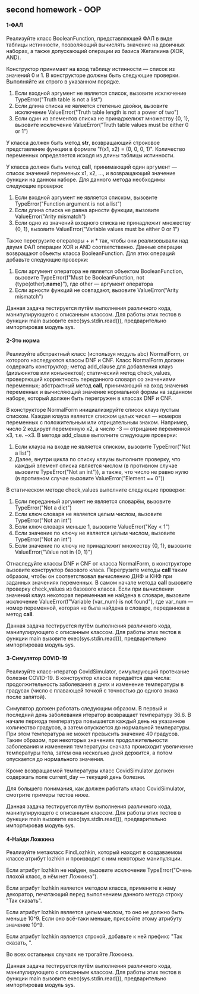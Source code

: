 ## second homework - OOP

#### 1-ФАЛ
 Реализуйте класс BooleanFunction, представляющей ФАЛ в виде таблицы истинности, позволяющий вычислять значение на двоичных наборах, а также допускающий операции из базиса Жегалкина (XOR, AND).

Конструктор принимает на вход таблицу истинности — список из значений 0 и 1. В конструкторе должны быть следующие проверки. Выполняйте их строго в указанном порядке.
1. Если входной аргумент не является список, вызовите исключение TypeError("Truth table is not a list")
2. Если длина списка не является степенью двойки, вызовите исключение ValueError("Truth table length is not a power of two")
3. Если один из элементов списка не принаджелижт множеству {0, 1}, вызовите исключение ValueError("Truth table values must be either 0 or 1")

У класса должен быть метод __str__, возвращающий строковое представление функции в формате "f(x1, x2) = (0, 0, 0, 1)". Количество переменных определяется исходя из длины таблицы истинности.

У класса должен быть метод __call__, принимающий один аргумент — список значений переменых x1, x2, ..., и возвращающий значение функции на данном наборе. Для данного метода необходимы следующие проверки:
1. Если входной аргумент не является списком, вызовите TypeError("Function argument is not a list")
2. Если длина списка не равна арности функции, вызовите ValueError("Arity mismatch")
3. Если одно из значений входного списка не принадлежит множеству {0, 1}, вызовите ValueError("Variable values must be either 0 or 1")

Также перегрузите операторы + и * так, чтобы они реализовывали над двумя ФАЛ операции XOR и AND соответственно. Данные операции возвращают объекты класса BooleanFunction. Для этих операций добавьте следующие проверки:
1. Если аргумент оператора не является объектом BooleanFunction, вызовите TypeError(f"Must be BooleanFunction, not {type(other).__name__}"), где other — аргумент оператора
2. Если арности функций не совпадают, вызовите ValueError("Arity mismatch")

Данная задача тестируется путём выполнения различного кода, манипулирующего с описанным классом. Для работы этих тестов в функции main вызовите exec(sys.stdin.read()), предварительно импортировав модуль sys. 

#### 2-Это норма
 Реализуйте абстрактный класс (используя модуль abc) NormalForm, от которого наследуются классы DNF и CNF. Класс NormalForm должен содержать конструктор; метод add_clause для добавления клауз (дизъюнктов или конъюнктов); статический метод check_values, проверяющий корректность переданного словаря со значениями переменных; абстрактный метод __call__, принимающий на вход значения переменных и вычисляющий значение нормальной формы на заданном наборе, который должен быть перегружен в классах DNF и CNF.

В конструкторе NormalForm инициализируйте список клауз пустым списком. Каждая клауза является списком целых чисел — номеров переменных с положительным или отрицательным знаком. Например, число 2 кодирует переменную x2, а число -3 — отрицание переменной x3, т.е. ~x3. В методе add_clause выполните следующие проверки:
1. Если клауза на входе не является списком, вызовите TypeError("Not a list")
2. Далее, внутри цикла по списку клаузы выполните проверку, что каждый элемент списка является числом (в противном случае вызовите TypeError("Not an int")), а также, что число не равно нулю (в противном случае вызовите ValueError("Element == 0"))

В статическом методе check_values выполните следующие проверки:
1. Если переданный аргумент не является словарём, вызовите TypeError("Not a dict")
2. Если ключ словаря не является целым числом, вызовите TypeError("Not an int")
3. Если ключ словаря меньше 1, вызовите ValueError("Key < 1")
4. Если значение по ключу не является целым числом, вызовите TypeError("Not an int")
5. Если значение по ключу не принадлежит множеству {0, 1}, вызовите ValueError("Value not in {0, 1}")

Отнаследуйте классы DNF и CNF от класса NormalForm, в конструкторе вызовите конструктор базового класа. Перегрузите методы __call__ таким образом, чтобы он соответствовал вычислению ДНФ и КНФ при заданных значениях переменных. В самом начале метода __call__ вызовите проверку check_values из базового класса. Если при вычислении значений клауз некоторая переменная не найдена в словаре, вызовите исключение ValueError(f"Variable {var_num} is not found"), где var_num — номер переменной, которая не была найдена в словаре, переданном в метод __call__.

Данная задача тестируется путём выполнения различного кода, манипулирующего с описанным классом. Для работы этих тестов в функции main вызовите exec(sys.stdin.read()), предварительно импортировав модуль sys. 

#### 3-Симулятор COVID-19
 Реализуйте класс-итератор CovidSimulator, симулирующий протекание болезни COVID-19. В конструктор класса передаётся два числа: продолжительность заболевания в днях и изменение температуры в градусах (число с плавающей точкой с точностью до одного знака после запятой).

Симулятор должен работать следующим образом. В первый и последний день заболевания итератор возвращает температуру 36.6. В начале периода температура повышается каждый день на указанное количество градусов, а затем опускается до нормальной температуры. При этом температура не может превысить значение 40 градусов. Таким образом, при некоторых значениях продолжительности заболевания и изменения температуры сначала происходит увеличение температуры тела, затем она несколько дней держится, а потом опускается до нормального значения.

Кроме возвращаемой температуры класс CovidSimulator должен содержать поле current_day — текущий день болезни.

Для большего понимания, как должен работать класс CovidSimulator, смотрите примеры тестов ниже.

Данная задача тестируется путём выполнения различного кода, манипулирующего с описанным классом. Для работы этих тестов в функции main вызовите exec(sys.stdin.read()), предварительно импортировав модуль sys.


#### 4-Найди Ложкина
 Реализуйте метакласс FindLozhkin, который находит в создаваемом классе атрибут lozhkin и производит с ним некоторые манипуляции.

Если атрибут lozhkin не найден, вызовите исключение TypeError("Очень плохой класс, в нём нет Ложкина").

Если атрибут lozhkin является методом класса, примените к нему декоратор, печатающий перед выполнением данного метода строку "Так сказать".

Если атрибут lozhkin является целым числом, то оно не должно быть меньше 10^9. Если оно всё-таки меньше, присвойте этому атрибуту значение 10^9.

Если атрибут lozhkin является строкой, добавьте к ней префикс "Так сказать, ".

Во всех остальных случаях не трогайте Ложкина.

Данная задача тестируется путём выполнения различного кода, манипулирующего с описанным классом. Для работы этих тестов в функции main вызовите exec(sys.stdin.read()), предварительно импортировав модуль sys. 
